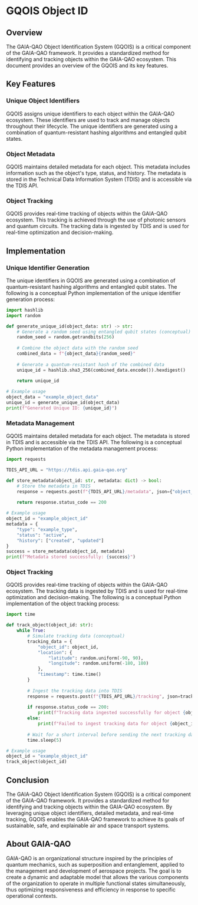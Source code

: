 # GQOIS Object ID

## Overview

The GAIA-QAO Object Identification System (GQOIS) is a critical component of the GAIA-QAO framework. It provides a standardized method for identifying and tracking objects within the GAIA-QAO ecosystem. This document provides an overview of the GQOIS and its key features.

## Key Features

### Unique Object Identifiers

GQOIS assigns unique identifiers to each object within the GAIA-QAO ecosystem. These identifiers are used to track and manage objects throughout their lifecycle. The unique identifiers are generated using a combination of quantum-resistant hashing algorithms and entangled qubit states.

### Object Metadata

GQOIS maintains detailed metadata for each object. This metadata includes information such as the object's type, status, and history. The metadata is stored in the Technical Data Information System (TDIS) and is accessible via the TDIS API.

### Object Tracking

GQOIS provides real-time tracking of objects within the GAIA-QAO ecosystem. This tracking is achieved through the use of photonic sensors and quantum circuits. The tracking data is ingested by TDIS and is used for real-time optimization and decision-making.

## Implementation

### Unique Identifier Generation

The unique identifiers in GQOIS are generated using a combination of quantum-resistant hashing algorithms and entangled qubit states. The following is a conceptual Python implementation of the unique identifier generation process:

```python
import hashlib
import random

def generate_unique_id(object_data: str) -> str:
    # Generate a random seed using entangled qubit states (conceptual)
    random_seed = random.getrandbits(256)
    
    # Combine the object data with the random seed
    combined_data = f"{object_data}{random_seed}"
    
    # Generate a quantum-resistant hash of the combined data
    unique_id = hashlib.sha3_256(combined_data.encode()).hexdigest()
    
    return unique_id

# Example usage
object_data = "example_object_data"
unique_id = generate_unique_id(object_data)
print(f"Generated Unique ID: {unique_id}")
```

### Metadata Management

GQOIS maintains detailed metadata for each object. The metadata is stored in TDIS and is accessible via the TDIS API. The following is a conceptual Python implementation of the metadata management process:

```python
import requests

TDIS_API_URL = "https://tdis.api.gaia-qao.org"

def store_metadata(object_id: str, metadata: dict) -> bool:
    # Store the metadata in TDIS
    response = requests.post(f"{TDIS_API_URL}/metadata", json={"object_id": object_id, "metadata": metadata})
    
    return response.status_code == 200

# Example usage
object_id = "example_object_id"
metadata = {
    "type": "example_type",
    "status": "active",
    "history": ["created", "updated"]
}
success = store_metadata(object_id, metadata)
print(f"Metadata stored successfully: {success}")
```

### Object Tracking

GQOIS provides real-time tracking of objects within the GAIA-QAO ecosystem. The tracking data is ingested by TDIS and is used for real-time optimization and decision-making. The following is a conceptual Python implementation of the object tracking process:

```python
import time

def track_object(object_id: str):
    while True:
        # Simulate tracking data (conceptual)
        tracking_data = {
            "object_id": object_id,
            "location": {
                "latitude": random.uniform(-90, 90),
                "longitude": random.uniform(-180, 180)
            },
            "timestamp": time.time()
        }
        
        # Ingest the tracking data into TDIS
        response = requests.post(f"{TDIS_API_URL}/tracking", json=tracking_data)
        
        if response.status_code == 200:
            print(f"Tracking data ingested successfully for object {object_id}")
        else:
            print(f"Failed to ingest tracking data for object {object_id}")
        
        # Wait for a short interval before sending the next tracking data
        time.sleep(5)

# Example usage
object_id = "example_object_id"
track_object(object_id)
```

## Conclusion

The GAIA-QAO Object Identification System (GQOIS) is a critical component of the GAIA-QAO framework. It provides a standardized method for identifying and tracking objects within the GAIA-QAO ecosystem. By leveraging unique object identifiers, detailed metadata, and real-time tracking, GQOIS enables the GAIA-QAO framework to achieve its goals of sustainable, safe, and explainable air and space transport systems.

## About GAIA-QAO

GAIA-QAO is an organizational structure inspired by the principles of quantum mechanics, such as superposition and entanglement, applied to the management and development of aerospace projects. The goal is to create a dynamic and adaptable model that allows the various components of the organization to operate in multiple functional states simultaneously, thus optimizing responsiveness and efficiency in response to specific operational contexts.
